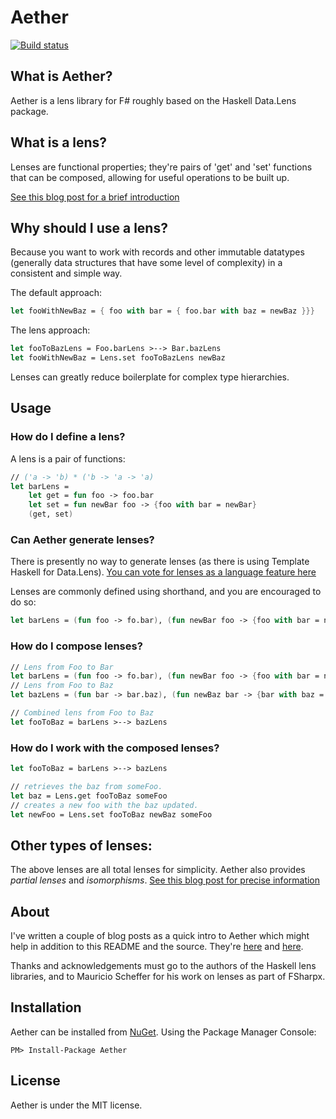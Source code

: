 # Aether

[![Build status](https://ci.appveyor.com/api/projects/status/uch7r4f3ivnb5bxe)](https://ci.appveyor.com/project/kolektiv/aether)

## What is Aether?

Aether is a lens library for F# roughly based on the Haskell Data.Lens package.

## What is a lens?

Lenses are functional properties; they're pairs of 'get' and 'set' functions that can be composed, allowing for useful operations to be built up.

[See this blog post for a brief introduction](https://kolektiv.github.io/fsharp/aether/2014/08/13/aether-guide/)

## Why should I use a lens?

Because you want to work with records and other immutable datatypes (generally data structures that have some level of complexity) in a consistent and simple way.

The default approach:
```fsharp
let fooWithNewBaz = { foo with bar = { foo.bar with baz = newBaz }}}
```
The lens approach:
```fsharp
let fooToBazLens = Foo.barLens >--> Bar.bazLens
let fooWithNewBaz = Lens.set fooToBazLens newBaz
```
Lenses can greatly reduce boilerplate for complex type hierarchies.

## Usage

### How do I define a lens?

A lens is a pair of functions:

```fsharp
// ('a -> 'b) * ('b -> 'a -> 'a)
let barLens =
	let get = fun foo -> foo.bar
	let set = fun newBar foo -> {foo with bar = newBar}
	(get, set)
```

### Can Aether generate lenses?

There is presently no way to generate lenses (as there is using Template Haskell for Data.Lens). [You can vote for lenses as a language feature here](https://fslang.uservoice.com/forums/245727-f-language/suggestions/6906132-implement-first-class-lensing-lenses-in-f)

Lenses are commonly defined using shorthand, and you are encouraged to do so:

```fsharp
let barLens = (fun foo -> fo.bar), (fun newBar foo -> {foo with bar = newBar})
```

### How do I compose lenses?

```fsharp
// Lens from Foo to Bar
let barLens = (fun foo -> fo.bar), (fun newBar foo -> {foo with bar = newBar})
// Lens from Foo to Baz
let bazLens = (fun bar -> bar.baz), (fun newBaz bar -> {bar with baz = newBaz})

// Combined lens from Foo to Baz
let fooToBaz = barLens >--> bazLens
```

### How do I work with the composed lenses?

```fsharp
let fooToBaz = barLens >--> bazLens

// retrieves the baz from someFoo.
let baz = Lens.get fooToBaz someFoo
// creates a new foo with the baz updated.
let newFoo = Lens.set fooToBaz newBaz someFoo

```

## Other types of lenses:

The above lenses are all total lenses for simplicity. Aether also provides *partial lenses* and *isomorphisms*. [See this blog post for precise information](https://kolektiv.github.io/fsharp/aether/2014/08/10/aether/)

## About

I've written a couple of blog posts as a quick intro to Aether which might help in addition to this README and the source. They're [here][aether-intro] and [here][aether-guide].

Thanks and acknowledgements must go to the authors of the Haskell lens libraries, and to Mauricio Scheffer for his work on lenses as part of FSharpx.

## Installation

Aether can be installed from [NuGet](https://www.nuget.org/packages/Aether "Aether on NuGet"). Using the Package Manager Console:

```posh
PM> Install-Package Aether
```

## License

Aether is under the MIT license.

[aether-intro]: http://kolektiv.github.io/fsharp/aether/2014/08/10/aether/
[aether-guide]: http://kolektiv.github.io/fsharp/aether/2014/08/13/aether-guide/

